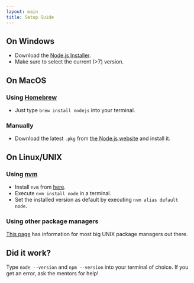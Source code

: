 ```yaml
---
layout: main
title: Setup Guide
---
```


## On Windows

- Download the [Node.js Installer][nodejs-website].
- Make sure to select the current (>7) version.

## On MacOS

### Using [Homebrew][homebrew]

- Just type `brew install nodejs` into your terminal.

### Manually

- Download the latest `.pkg` from [the Node.js website][nodejs-website] and
  install it.

## On Linux/UNIX

### Using [nvm]

- Install `nvm` from [here][nvm].
- Execute `nvm install node` in a terminal.
- Set the installed version as default by executing `nvm alias default node`.

### Using other package managers

[This page][nodejs-package-managers] has information for most big UNIX package
managers out there.

## Did it work?

Type `node --version` and `npm --version` into your terminal of choice. If you
get an error, ask the mentors for help!

[nodejs-website]: http://nodejs.org/
[homebrew]: http://brew.sh/
[nvm]: https://github.com/creationix/nvm
[nodejs-package-managers]: https://nodejs.org/en/download/package-manager/
